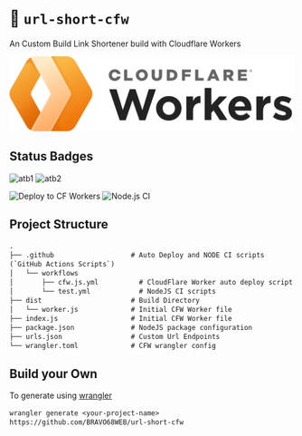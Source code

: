 # 👷 `url-short-cfw`

An Custom Build Link Shortener build with Cloudflare Workers

![CFW Logo](https://github.com/DFCommunity/img-stack/blob/master/cfw.png?raw=true)

## Status Badges 

![atb1](https://flat.badgen.net/badge/Build-With/CloudFlare%20Workers/orange)
![atb2](https://img.shields.io/badge/Build%20Framework-NodeJS-green??style=for-the-badge&logo=node.js)

![Deploy to CF Workers](https://github.com/BRAVO68WEB/url-short-cfw/workflows/Deploy%20to%20CF%20Workers/badge.svg)
![Node.js CI](https://github.com/BRAVO68WEB/url-short-cfw/workflows/Node.js%20CI/badge.svg)




## Project Structure

```
.
├── .github                   # Auto Deploy and NODE CI scripts (`GitHub Actions Scripts`)
│   └── workflows
│       ├── cfw.js.yml          # CloudFlare Worker auto deploy script
│       └── test.yml            # NodeJS CI scripts
├── dist                      # Build Directory
│   └── worker.js             # Initial CFW Worker file
├── index.js                  # Initial CFW Worker file
├── package.json              # NodeJS package configuration
├── urls.json                 # Custom Url Endpoints
└── wrangler.toml             # CFW wrangler config
```

## Build your Own

To generate using [wrangler](https://github.com/cloudflare/wrangler)

```
wrangler generate <your-project-name> https://github.com/BRAVO68WEB/url-short-cfw
```

